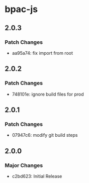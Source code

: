 # bpac-js

## 2.0.3

### Patch Changes

- aa95a74: fix import from root

## 2.0.2

### Patch Changes

- 748101e: ignore build files for prod

## 2.0.1

### Patch Changes

- 07947c6: modify git build steps

## 2.0.0

### Major Changes

- c2bd623: Initial Release
